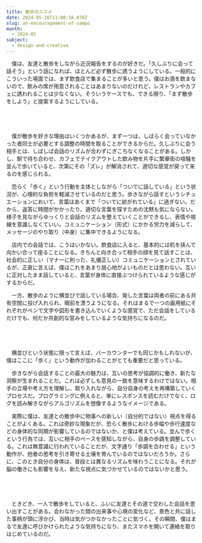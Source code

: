 ```yaml
---
title: 散歩のススメ
date: 2024-05-16T11:08:18.076Z
slug: an-encouragement-of-sampo
month:
  - 2024-05
subject:
  - design-and-creative
---
```

　僕は、友達と散歩をしながら近況報告をするのが好きだ。「久しぶりに会って話そう」という話になれば、ほとんど必ず散歩に誘うようにしている。一般的にこういった場面では、まず飲食店で集まることが多いと思う。僕はお酒を飲まないので、飲みの席が用意されることはあまりないのだけれど、レストランやカフェに誘われることは少なくない。そういうケースでも、できる限り、「まず散歩をしよう」と提案するようにしている。

###### 　﻿

　僕が散歩を好きな理由はいくつかあるが、まず一つは、しばらく会っていなかった者同士が必要とする調整の時間を取ることができるからだ。久しぶりに会う相手とは、しばしば会話のリズムが合わずにぎこちなくなることがある。しかし、駅で待ち合わせ、カフェでテイクアウトした飲み物を片手に繁華街の喧騒を並んで歩いていると、次第にその「ズレ」が解消されて、適切な感覚が戻って来るのを感じられる。

　恐らく「歩く」という行動を主体としながら「ついでに話している」という状況が、心理的な負担を軽減させているのだと思う。歩きながら話すというシチュエーションにおいて、言葉はあくまで「ついでに紡がれている」に過ぎない。だから、返答に時間がかかったり、適切な言葉を探すための沈黙も気にならない。様子を見ながらゆっくりと会話のリズムを整えていくことができるし、表情や視線を意識しなくていい。コミュニケーション（形式）にかかる労力を減らして、メッセージのやり取り（中身）に集中できるようになる。

　店内での会話では、こうはいかない。飲食店に入ると、基本的には机を挟んで向かい合って座ることになる。きちんと向き合って相手の顔を見て話すことは、社会的に正しい（マナーに則った、礼儀正しい）コミュニケーションとされているが、正直に言えば、僕はこれをあまり居心地がよいものだとは思わない。互いに正対したまま話していると、言葉が身体に直接ぶつけられているような感じがするからだ。

　一方、散歩のように横並びで話している場合、発した言葉は両者の前にある共有空間に投げ入れられ、眼前を漂うようになる。それはまるで一つの画用紙にそれぞれがペンで文字や図形を書き込んでいくような感覚で、ただ会話をしているだけでも、何だか共創的な営みをしているような気持ちになるのだ。

###### 　

　横並びという状態に限って言えば、バーカウンターでも同じかもしれないが、僕はここに「歩く」という動作が加わることがとても重要だと思っている。

　歩きながら会話することの最大の魅力は、互いの思考が協調的に働き、新たな洞察が生まれることだ。これは必ずしも意見の一致を意味するわけではない。相手の立場や考え方を理解し、取り入れながら、自分自身の考えを再構築していくプロセスだ。プログラミングに例えると、単にレスポンスを読むだけでなく、ログを読み解きながらアルゴリズムを想像するようなイメージである。

　実際に僕は、友達との散歩中に物事への新しい（自分的ではない）視点を得ることがよくある。これは奇妙な現象だが、恐らく散歩における歩幅や歩行速度などの身体的な同期が影響しているのではないか、と僕は考えている。並んで歩くという行為では、互いに相手のペースを感知しながら、自身の歩調を調整している。これは無意識に行われていることだが、文字通り「歩調を合わせる」という動作が、他者の思考を引き寄せる土壌を育んでいるのではないだろうか。さらに、このとき自分の身体は、普段とは異なるリズムを味わうことになる。それが脳の働きにも影響を与え、新たな視点に気づかせているのではないかと思う。

###### 　﻿

　ときどき、一人で散歩をしていると、ふいに友達とその道で交わした会話を思い出すことがある。会わなかった間の出来事や心境の変化など、景色と共に話した事柄が頭に浮かび、当時は気がつかなかったことに気づく。その瞬間、僕はまるで友達に呼びかけられたような気持ちになり、またスマホを開いて連絡を取りはじめているのだ。
